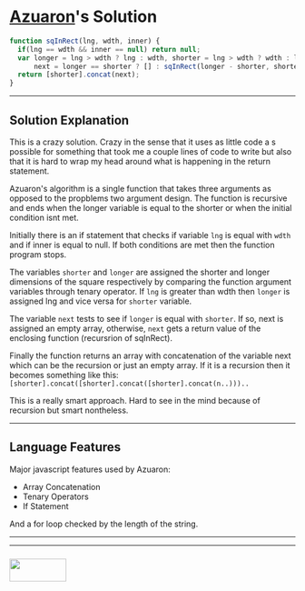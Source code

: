 # [Azuaron](https://www.codewars.com/users/Azuaron)'s Solution

```js
function sqInRect(lng, wdth, inner) {
  if(lng == wdth && inner == null) return null;
  var longer = lng > wdth ? lng : wdth, shorter = lng > wdth ? wdth : lng,
      next = longer == shorter ? [] : sqInRect(longer - shorter, shorter, true);
  return [shorter].concat(next);
}
```

---

## Solution Explanation

This is a crazy solution. Crazy in the sense that it uses as little code a s possible for something that took me a couple lines of code to write but also that it is hard to wrap my head around what is happening in the return statement.

Azuaron's algorithm is a single function that takes three arguments as opposed to the propblems two argument design. The function is recursive and ends when the longer variable is equal to the shorter or when the initial condition isnt met. 

Initially there is an if statement that checks if variable `lng` is equal with `wdth` and if inner is equal to null. If both conditions are met then the function program stops.

The variables `shorter` and `longer` are assigned the shorter and longer dimensions of the square respectively by comparing the function argument variables through tenary operator. If `lng` is greater than wdth then `longer` is assigned lng and vice versa for `shorter` variable.

The variable `next` tests to see if `longer` is equal with `shorter`. If so, next is assigned an empty array, otherwise, `next` gets a return value of the enclosing function (recursrion of sqInRect). 

Finally the function returns an array with concatenation of the variable next which can be the recursion or just an empty array. If it is a recursion then it becomes something like this: ` [shorter].concat([shorter].concat([shorter].concat(n..))).. `

This is a really smart approach. Hard to see in the mind because of recursion but smart nontheless.
 

---

## Language Features

Major javascript features used by Azuaron:
* Array Concatenation
* Tenary Operators
* If Statement

And a for loop checked by the length of the string.


___
___
### <a href="http://elewa.education/blog" target="_blank"><img src="https://user-images.githubusercontent.com/18554853/34921062-506450ae-f97d-11e7-875f-6feeb26ad72d.png" width="100" height="40"/></a>
